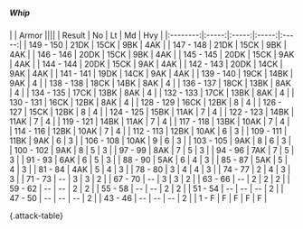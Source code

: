 ##### Whip

|      |   Armor   ||||
|   Result   |   No   |   Lt   |   Md   |   Hvy   |
|:--------:|:-----:|:-----:|:-----:|:-----:|
| 149 - 150 | 21DK | 15CK | 9BK | 4AK |
| 147 - 148 | 21DK | 15CK | 9BK | 4AK |
| 146 - 146 | 20DK | 15CK | 9BK | 4AK |
| 145 - 145 | 20DK | 15CK | 9AK | 4AK |
| 144 - 144 | 20DK | 15CK | 9AK | 4AK |
| 142 - 143 | 20DK | 14CK | 9AK | 4AK |
| 141 - 141 | 19DK | 14CK | 9AK | 4AK |
| 139 - 140 | 19CK | 14BK | 9AK | 4 |
| 138 - 138 | 18CK | 14BK | 8AK | 4 |
| 136 - 137 | 18CK | 13BK | 8AK | 4 |
| 134 - 135 | 17CK | 13BK | 8AK | 4 |
| 132 - 133 | 17CK | 13BK | 8AK | 4 |
| 130 - 131 | 16CK | 12BK | 8AK | 4 |
| 128 - 129 | 16CK | 12BK | 8 | 4 |
| 126 - 127 | 15CK | 12BK | 8 | 4 |
| 124 - 125 | 15BK | 11AK | 7 | 4 |
| 122 - 123 | 14BK | 11AK | 7 | 4 |
| 119 - 121 | 14BK | 11AK | 7 | 4 |
| 117 - 118 | 13BK | 10AK | 7 | 4 |
| 114 - 116 | 12BK | 10AK | 7 | 4 |
| 112 - 113 | 12BK | 10AK | 6 | 3 |
| 109 - 111 | 11BK | 9AK | 6 | 3 |
| 106 - 108 | 10AK | 9 | 6 | 3 |
| 103 - 105 | 9AK | 8 | 6 | 3 |
| 100 - 102 | 9AK | 8 | 5 | 3 |
| 97 - 99 | 8AK | 7 | 5 | 3 |
| 94 - 96 | 7AK | 7 | 5 | 3 |
| 91 - 93 | 6AK | 6 | 5 | 3 |
| 88 - 90 | 5AK | 6 | 4 | 3 |
| 85 - 87 | 5AK | 5 | 4 | 3 |
| 81 - 84 | 4AK | 5 | 4 | 3 |
| 78 - 80 | 3 | 4 | 4 | 3 |
| 74 - 77 | 2 | 4 | 3 | 3 |
| 71 - 73 | --  | 3 | 3 | 2 |
| 67 - 70 | --  | 3 | 3 | 2 |
| 63 - 66 | --  | 2 | 2 | 2 |
| 59 - 62 | --  | --  | 2 | 2 |
| 55 - 58 | --  | --  | 2 | 2 |
| 51 - 54 | --  | --  | --  | 2 |
| 47 - 50 | --  | --  | --  | 2 |
| 43 - 46 | --  | --  | --  | 2 |
| 1 - F | F | F | F | F |

{.attack-table}
